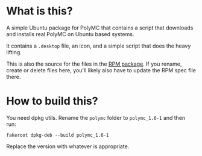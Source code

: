 # What is this?
A simple Ubuntu package for PolyMC that contains a script that downloads and installs real PolyMC on Ubuntu based systems.

It contains a `.desktop` file, an icon, and a simple script that does the heavy lifting.

This is also the source for the files in the [RPM package](../rpm). If you rename, create or delete files here, you'll likely also have to update the RPM spec file there.

# How to build this?
You need dpkg utils. Rename the `polymc` folder to `polymc_1.6-1` and then run:
```
fakeroot dpkg-deb --build polymc_1.6-1
```

Replace the version with whatever is appropriate.
